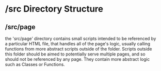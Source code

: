 # /src Directory Structure

## /src/page
the 'src/page' directory contains small scripts intended to be referenced by a particular HTML file, that handles all of the page's logic, usually calling functions from
more abstract scripts outside of the folder.
Scripts outside this folder should be aimed to potentially serve multiple pages, and so should not be referenced by any page. They contain more abstract logic such as Classes or Functions.